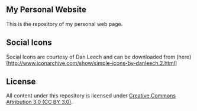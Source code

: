 ## My Personal Website ##

This is the repository of my personal web page.

## Social Icons ##

Social Icons are courtesy of Dan Leech and can be downloaded from (here)[http://www.iconarchive.com/show/simple-icons-by-danleech.2.html]

## License ##

All content under this repository is licensed under [Creative Commons Attribution 3.0 (CC BY 3.0)](http://creativecommons.org/licenses/by/3.0/legalcode).
